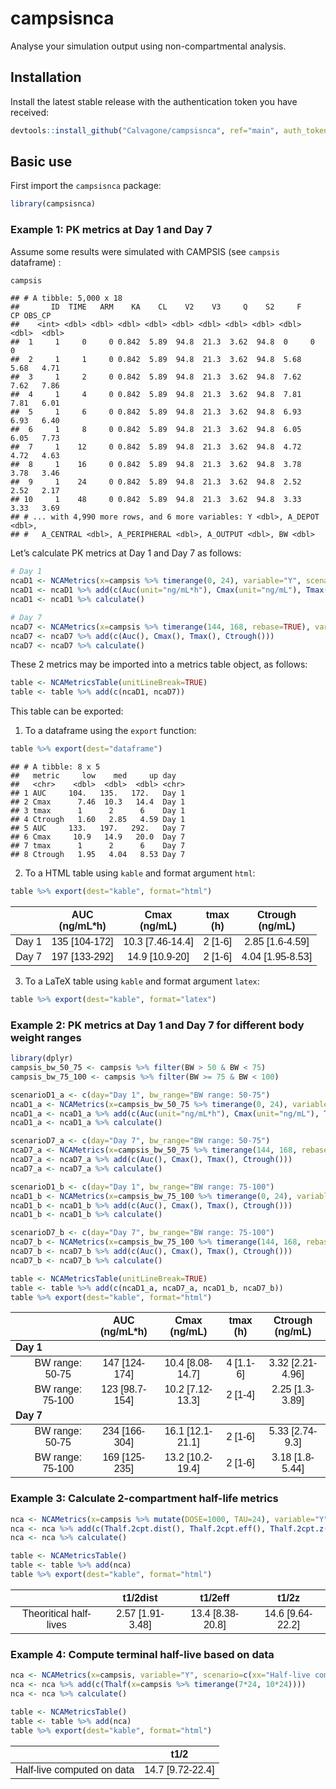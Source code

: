 
# campsisnca

Analyse your simulation output using non-compartmental analysis.

## Installation

Install the latest stable release with the authentication token you have
received:

``` r
devtools::install_github("Calvagone/campsisnca", ref="main", auth_token="AUTH_TOKEN", force=TRUE)
```

## Basic use

First import the `campsisnca` package:

``` r
library(campsisnca)
```

### Example 1: PK metrics at Day 1 and Day 7

Assume some results were simulated with CAMPSIS (see `campsis`
dataframe) :

``` r
campsis
```

    ## # A tibble: 5,000 x 18
    ##       ID  TIME   ARM    KA    CL    V2    V3     Q    S2     F    CP OBS_CP
    ##    <int> <dbl> <dbl> <dbl> <dbl> <dbl> <dbl> <dbl> <dbl> <dbl> <dbl>  <dbl>
    ##  1     1     0     0 0.842  5.89  94.8  21.3  3.62  94.8  0     0      0   
    ##  2     1     1     0 0.842  5.89  94.8  21.3  3.62  94.8  5.68  5.68   4.71
    ##  3     1     2     0 0.842  5.89  94.8  21.3  3.62  94.8  7.62  7.62   7.86
    ##  4     1     4     0 0.842  5.89  94.8  21.3  3.62  94.8  7.81  7.81   6.01
    ##  5     1     6     0 0.842  5.89  94.8  21.3  3.62  94.8  6.93  6.93   6.40
    ##  6     1     8     0 0.842  5.89  94.8  21.3  3.62  94.8  6.05  6.05   7.73
    ##  7     1    12     0 0.842  5.89  94.8  21.3  3.62  94.8  4.72  4.72   4.63
    ##  8     1    16     0 0.842  5.89  94.8  21.3  3.62  94.8  3.78  3.78   3.46
    ##  9     1    24     0 0.842  5.89  94.8  21.3  3.62  94.8  2.52  2.52   2.17
    ## 10     1    48     0 0.842  5.89  94.8  21.3  3.62  94.8  3.33  3.33   3.69
    ## # ... with 4,990 more rows, and 6 more variables: Y <dbl>, A_DEPOT <dbl>,
    ## #   A_CENTRAL <dbl>, A_PERIPHERAL <dbl>, A_OUTPUT <dbl>, BW <dbl>

Let’s calculate PK metrics at Day 1 and Day 7 as follows:

``` r
# Day 1
ncaD1 <- NCAMetrics(x=campsis %>% timerange(0, 24), variable="Y", scenario=c(day="Day 1"))
ncaD1 <- ncaD1 %>% add(c(Auc(unit="ng/mL*h"), Cmax(unit="ng/mL"), Tmax(unit="h"), Ctrough(unit="ng/mL")))
ncaD1 <- ncaD1 %>% calculate()

# Day 7 
ncaD7 <- NCAMetrics(x=campsis %>% timerange(144, 168, rebase=TRUE), variable="Y", scenario=c(day="Day 7"))
ncaD7 <- ncaD7 %>% add(c(Auc(), Cmax(), Tmax(), Ctrough()))
ncaD7 <- ncaD7 %>% calculate()
```

These 2 metrics may be imported into a metrics table object, as follows:

``` r
table <- NCAMetricsTable(unitLineBreak=TRUE)  
table <- table %>% add(c(ncaD1, ncaD7))
```

This table can be exported:

1.  To a dataframe using the `export` function:

``` r
table %>% export(dest="dataframe")
```

    ## # A tibble: 8 x 5
    ##   metric     low    med     up day  
    ##   <chr>    <dbl>  <dbl>  <dbl> <chr>
    ## 1 AUC     104.   135.   172.   Day 1
    ## 2 Cmax      7.46  10.3   14.4  Day 1
    ## 3 tmax      1      2      6    Day 1
    ## 4 Ctrough   1.60   2.85   4.59 Day 1
    ## 5 AUC     133.   197.   292.   Day 7
    ## 6 Cmax     10.9   14.9   20.0  Day 7
    ## 7 tmax      1      2      6    Day 7
    ## 8 Ctrough   1.95   4.04   8.53 Day 7

2.  To a HTML table using `kable` and format argument `html`:

``` r
table %>% export(dest="kable", format="html")
```

<table class=" lightable-paper lightable-striped table" style="font-family: &quot;Arial Narrow&quot;, arial, helvetica, sans-serif; width: auto !important; margin-left: auto; margin-right: auto; margin-left: auto; margin-right: auto;">
<thead>
<tr>
<th style="text-align:center;">
</th>
<th style="text-align:center;">
AUC<br>(ng/mL*h)
</th>
<th style="text-align:center;">
Cmax<br>(ng/mL)
</th>
<th style="text-align:center;">
tmax<br>(h)
</th>
<th style="text-align:center;">
Ctrough<br>(ng/mL)
</th>
</tr>
</thead>
<tbody>
<tr>
<td style="text-align:center;">
Day 1
</td>
<td style="text-align:center;">
135 [104-172]
</td>
<td style="text-align:center;">
10.3 [7.46-14.4]
</td>
<td style="text-align:center;">
2 [1-6]
</td>
<td style="text-align:center;">
2.85 [1.6-4.59]
</td>
</tr>
<tr>
<td style="text-align:center;">
Day 7
</td>
<td style="text-align:center;">
197 [133-292]
</td>
<td style="text-align:center;">
14.9 [10.9-20]
</td>
<td style="text-align:center;">
2 [1-6]
</td>
<td style="text-align:center;">
4.04 [1.95-8.53]
</td>
</tr>
</tbody>
</table>

3.  To a LaTeX table using `kable` and format argument `latex`:

``` r
table %>% export(dest="kable", format="latex")
```

### Example 2: PK metrics at Day 1 and Day 7 for different body weight ranges

``` r
library(dplyr)
campsis_bw_50_75 <- campsis %>% filter(BW > 50 & BW < 75)
campsis_bw_75_100 <- campsis %>% filter(BW >= 75 & BW < 100)

scenarioD1_a <- c(day="Day 1", bw_range="BW range: 50-75")
ncaD1_a <- NCAMetrics(x=campsis_bw_50_75 %>% timerange(0, 24), variable="Y", scenario=scenarioD1_a)
ncaD1_a <- ncaD1_a %>% add(c(Auc(unit="ng/mL*h"), Cmax(unit="ng/mL"), Tmax(unit="h"), Ctrough(unit="ng/mL")))
ncaD1_a <- ncaD1_a %>% calculate()

scenarioD7_a <- c(day="Day 7", bw_range="BW range: 50-75")
ncaD7_a <- NCAMetrics(x=campsis_bw_50_75 %>% timerange(144, 168, rebase=T), variable="Y", scenario=scenarioD7_a)
ncaD7_a <- ncaD7_a %>% add(c(Auc(), Cmax(), Tmax(), Ctrough()))
ncaD7_a <- ncaD7_a %>% calculate()

scenarioD1_b <- c(day="Day 1", bw_range="BW range: 75-100")
ncaD1_b <- NCAMetrics(x=campsis_bw_75_100 %>% timerange(0, 24), variable="Y", scenario=scenarioD1_b)
ncaD1_b <- ncaD1_b %>% add(c(Auc(), Cmax(), Tmax(), Ctrough()))
ncaD1_b <- ncaD1_b %>% calculate()

scenarioD7_b <- c(day="Day 7", bw_range="BW range: 75-100")
ncaD7_b <- NCAMetrics(x=campsis_bw_75_100 %>% timerange(144, 168, rebase=T), variable="Y", scenario=scenarioD7_b)
ncaD7_b <- ncaD7_b %>% add(c(Auc(), Cmax(), Tmax(), Ctrough()))
ncaD7_b <- ncaD7_b %>% calculate()

table <- NCAMetricsTable(unitLineBreak=TRUE)  
table <- table %>% add(c(ncaD1_a, ncaD7_a, ncaD1_b, ncaD7_b))
table %>% export(dest="kable", format="html")
```

<table class=" lightable-paper lightable-striped table" style="font-family: &quot;Arial Narrow&quot;, arial, helvetica, sans-serif; width: auto !important; margin-left: auto; margin-right: auto; margin-left: auto; margin-right: auto;">
<thead>
<tr>
<th style="text-align:center;">
</th>
<th style="text-align:center;">
AUC<br>(ng/mL*h)
</th>
<th style="text-align:center;">
Cmax<br>(ng/mL)
</th>
<th style="text-align:center;">
tmax<br>(h)
</th>
<th style="text-align:center;">
Ctrough<br>(ng/mL)
</th>
</tr>
</thead>
<tbody>
<tr grouplength="2">
<td colspan="5" style="border-bottom: 1px solid;">
<strong>Day 1</strong>
</td>
</tr>
<tr>
<td style="text-align:center;padding-left: 2em;" indentlevel="1">
BW range: 50-75
</td>
<td style="text-align:center;">
147 [124-174]
</td>
<td style="text-align:center;">
10.4 [8.08-14.7]
</td>
<td style="text-align:center;">
4 [1.1-6]
</td>
<td style="text-align:center;">
3.32 [2.21-4.96]
</td>
</tr>
<tr>
<td style="text-align:center;padding-left: 2em;" indentlevel="1">
BW range: 75-100
</td>
<td style="text-align:center;">
123 [98.7-154]
</td>
<td style="text-align:center;">
10.2 [7.12-13.3]
</td>
<td style="text-align:center;">
2 [1-4]
</td>
<td style="text-align:center;">
2.25 [1.3-3.89]
</td>
</tr>
<tr grouplength="2">
<td colspan="5" style="border-bottom: 1px solid;">
<strong>Day 7</strong>
</td>
</tr>
<tr>
<td style="text-align:center;padding-left: 2em;" indentlevel="1">
BW range: 50-75
</td>
<td style="text-align:center;">
234 [166-304]
</td>
<td style="text-align:center;">
16.1 [12.1-21.1]
</td>
<td style="text-align:center;">
2 [1-6]
</td>
<td style="text-align:center;">
5.33 [2.74-9.3]
</td>
</tr>
<tr>
<td style="text-align:center;padding-left: 2em;" indentlevel="1">
BW range: 75-100
</td>
<td style="text-align:center;">
169 [125-235]
</td>
<td style="text-align:center;">
13.2 [10.2-19.4]
</td>
<td style="text-align:center;">
2 [1-6]
</td>
<td style="text-align:center;">
3.18 [1.8-5.44]
</td>
</tr>
</tbody>
</table>

### Example 3: Calculate 2-compartment half-life metrics

``` r
nca <- NCAMetrics(x=campsis %>% mutate(DOSE=1000, TAU=24), variable="Y", scenario=c(xx="Theoritical half-lives"))
nca <- nca %>% add(c(Thalf.2cpt.dist(), Thalf.2cpt.eff(), Thalf.2cpt.z()))
nca <- nca %>% calculate()

table <- NCAMetricsTable()  
table <- table %>% add(nca)
table %>% export(dest="kable", format="html")
```

<table class=" lightable-paper lightable-striped table" style="font-family: &quot;Arial Narrow&quot;, arial, helvetica, sans-serif; width: auto !important; margin-left: auto; margin-right: auto; margin-left: auto; margin-right: auto;">
<thead>
<tr>
<th style="text-align:center;">
</th>
<th style="text-align:center;">
t1/2dist
</th>
<th style="text-align:center;">
t1/2eff
</th>
<th style="text-align:center;">
t1/2z
</th>
</tr>
</thead>
<tbody>
<tr>
<td style="text-align:center;">
Theoritical half-lives
</td>
<td style="text-align:center;">
2.57 [1.91-3.48]
</td>
<td style="text-align:center;">
13.4 [8.38-20.8]
</td>
<td style="text-align:center;">
14.6 [9.64-22.2]
</td>
</tr>
</tbody>
</table>

### Example 4: Compute terminal half-live based on data

``` r
nca <- NCAMetrics(x=campsis, variable="Y", scenario=c(xx="Half-live computed on data"))
nca <- nca %>% add(c(Thalf(x=campsis %>% timerange(7*24, 10*24))))
nca <- nca %>% calculate()

table <- NCAMetricsTable()  
table <- table %>% add(nca)
table %>% export(dest="kable", format="html")
```

<table class=" lightable-paper lightable-striped table" style="font-family: &quot;Arial Narrow&quot;, arial, helvetica, sans-serif; width: auto !important; margin-left: auto; margin-right: auto; margin-left: auto; margin-right: auto;">
<thead>
<tr>
<th style="text-align:center;">
</th>
<th style="text-align:center;">
t1/2
</th>
</tr>
</thead>
<tbody>
<tr>
<td style="text-align:center;">
Half-live computed on data
</td>
<td style="text-align:center;">
14.7 [9.72-22.4]
</td>
</tr>
</tbody>
</table>
